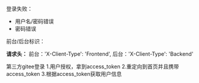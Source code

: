 登录失败：
* 用户名/密码错误
* 密码错误

前台/后台标识：

**请求头：**
前台：'X-Client-Type': 'Frontend',
后台：'X-Client-Type': 'Backend'

第三方gitee登录
1.用户授权，拿到access_token
2.重定向到首页并且携带access_token
3.根据access_token获取用户信息

